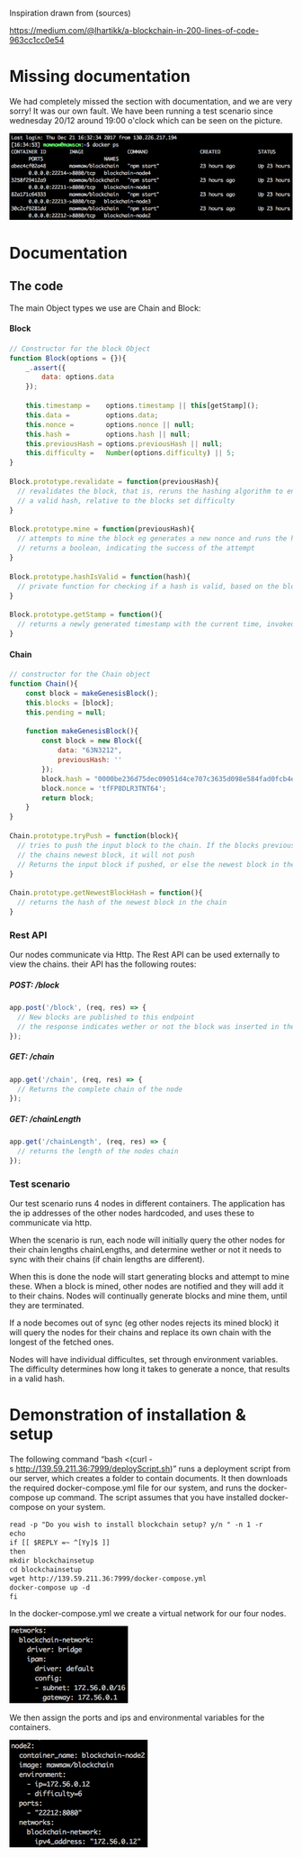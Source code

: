 Inspiration drawn from (sources)

https://medium.com/@lhartikk/a-blockchain-in-200-lines-of-code-963cc1cc0e54

# Missing documentation
We had completely missed the section with documentation, and we are very sorry! It was our own fault. We have been running a test scenario since wednesday 20/12 around 19:00 o'clock which can be seen on the picture.

![alt text](https://github.com/kristian94/blockchain/blob/master/img/bevis.png)

# Documentation

## The code
The main Object types we use are Chain and Block:

#### Block
```javascript
// Constructor for the block Object
function Block(options = {}){
    _.assert({
        data: options.data
    });

    this.timestamp =    options.timestamp || this[getStamp]();
    this.data =         options.data;
    this.nonce =        options.nonce || null;
    this.hash =         options.hash || null;
    this.previousHash = options.previousHash || null;
    this.difficulty =   Number(options.difficulty) || 5;
}

Block.prototype.revalidate = function(previousHash){
  // revalidates the block, that is, reruns the hashing algorithm to ensure it produces
  // a valid hash, relative to the blocks set difficulty
}

Block.prototype.mine = function(previousHash){
  // attempts to mine the block eg generates a new nonce and runs the hashing algorithm.
  // returns a boolean, indicating the success of the attempt
}

Block.prototype.hashIsValid = function(hash){
  // private function for checking if a hash is valid, based on the block difficulty
}

Block.prototype.getStamp = function(){
  // returns a newly generated timestamp with the current time, invoked from the constructor
}
```

#### Chain
```javascript
// constructor for the Chain object
function Chain(){
    const block = makeGenesisBlock();
    this.blocks = [block];
    this.pending = null;

    function makeGenesisBlock(){
        const block = new Block({
            data: "63N3212",
            previousHash: ''
        });
        block.hash = "0000be236d75dec09051d4ce707c3635d098e584fad0fcb4e88dd0e6f85efec8";
        block.nonce = 'tfFP8DLR3TNT64';
        return block;
    }
}

Chain.prototype.tryPush = function(block){
  // tries to push the input block to the chain. If the blocks previousHash doesnt match
  // the chains newest block, it will not push
  // Returns the input block if pushed, or else the newest block in the chain
}

Chain.prototype.getNewestBlockHash = function(){
  // returns the hash of the newest block in the chain
}
```

### Rest API

Our nodes communicate via Http. The Rest API can be used externally to view the chains.
their API has the following routes:

##### POST: /block
```javascript
app.post('/block', (req, res) => { 
  // New blocks are published to this endpoint
  // the response indicates wether or not the block was inserted in the chain
});
```

##### GET: /chain
```javascript
app.get('/chain', (req, res) => {
  // Returns the complete chain of the node
});
```

##### GET: /chainLength
```javascript
app.get('/chainLength', (req, res) => { 
  // returns the length of the nodes chain
});
```

### Test scenario

Our test scenario runs 4 nodes in different containers. The application has the 
ip addresses of the other nodes hardcoded, and uses these to communicate via http.

When the scenario is run, each node will initially query the other nodes for their
chain lengths chainLengths, and determine wether or not it needs to sync
with their chains (if chain lengths are different). 

When this is done the node will start generating blocks and attempt to mine these.
When a block is mined, other nodes are notified and they will add it to their chains.
Nodes will continually generate blocks and mine them, until they are terminated.

If a node becomes out of sync (eg other nodes rejects its mined block) it will 
query the nodes for their chains and replace its own chain with the longest of the
fetched ones.

Nodes will have individual difficultes, set through environment variables. The difficulty
determines how long it takes to generate a nonce, that results in a valid hash.

# Demonstration of installation & setup

The following command “bash <(curl -s http://139.59.211.36:7999/deployScript.sh)”
runs a deployment script from our server, which creates a folder to contain documents. It then downloads the required docker-compose.yml file for our system, and runs the docker-compose up command. The script assumes that you have installed docker-compose on your system.

```
read -p "Do you wish to install blockchain setup? y/n " -n 1 -r
echo
if [[ $REPLY =~ ^[Yy]$ ]]
then
mkdir blockchainsetup
cd blockchainsetup
wget http://139.59.211.36:7999/docker-compose.yml
docker-compose up -d
fi
```
In the docker-compose.yml we create a virtual network for our four nodes. 

![alt text](https://raw.githubusercontent.com/kristian94/blockchain/master/img/Screen%20Shot%202017-12-21%20at%2017.47.33.png)

We then assign the ports and ips and environmental variables for the containers.

![alt text](https://raw.githubusercontent.com/kristian94/blockchain/master/img/Screen%20Shot%202017-12-21%20at%2017.47.45.png)
